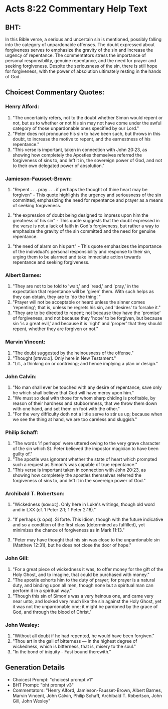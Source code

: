 # Acts 8:22 Commentary Help Text

## BHT:
In this Bible verse, a serious and uncertain sin is mentioned, possibly falling into the category of unpardonable offenses. The doubt expressed about forgiveness serves to emphasize the gravity of the sin and increase the urgency of repentance. The commentators stress the importance of personal responsibility, genuine repentance, and the need for prayer and seeking forgiveness. Despite the seriousness of the sin, there is still hope for forgiveness, with the power of absolution ultimately resting in the hands of God.

## Choicest Commentary Quotes:
### Henry Alford:
1. "The uncertainty refers, not to the doubt whether Simon would repent or not, but as to whether or not his sin may not have come under the awful category of those unpardonable ones specified by our Lord."
2. "Peter does not pronounce his sin to have been such, but throws in this doubt, to increase the motive to repent, and the earnestness of his repentance."
3. "This verse is important, taken in connection with John 20:23, as showing how completely the Apostles themselves referred the forgiveness of sins to, and left it in, the sovereign power of God, and not to their own delegated power of absolution."

### Jamieson-Fausset-Brown:
1. "Repent . . . pray . . . if perhaps the thought of thine heart may be forgiven" - This quote highlights the urgency and seriousness of the sin committed, emphasizing the need for repentance and prayer as a means of seeking forgiveness.

2. "the expression of doubt being designed to impress upon him the greatness of his sin" - This quote suggests that the doubt expressed in the verse is not a lack of faith in God's forgiveness, but rather a way to emphasize the gravity of the sin committed and the need for genuine repentance.

3. "the need of alarm on his part" - This quote emphasizes the importance of the individual's personal responsibility and response to their sin, urging them to be alarmed and take immediate action towards repentance and seeking forgiveness.

### Albert Barnes:
1. "They are not to be told to 'wait,' and 'read,' and 'pray,' in the expectation that repentance will be 'given' them. With such helps as they can obtain, they are to 'do the thing.'" 
2. "Prayer will not be acceptable or heard unless the sinner comes 'repenting'; that is, unless he regrets his sin, and 'desires' to forsake it."
3. "They are to be directed to repent; not because they have the 'promise' of forgiveness, and not because they 'hope' to be forgiven, but because sin 'is a great evil,' and because it is 'right' and 'proper' that they should repent, whether they are forgiven or not."

### Marvin Vincent:
1. "The doubt suggested by the heinousness of the offense."
2. "Thought [επινοια]. Only here in New Testament."
3. "Lit., a thinking on or contriving; and hence implying a plan or design."

### John Calvin:
1. "No man shall ever be touched with any desire of repentance, save only he which shall believe that God will have mercy upon him."
2. "We must so deal with those for whom sharp chiding is profitable, by reason of their hardness and stubbornness, that we throw them down with one hand, and set them on foot with the other."
3. "For the very difficulty doth not a little serve to stir us up; because when we see the thing at hand, we are too careless and sluggish."

### Philip Schaff:
1. "The words 'if perhaps' were uttered owing to the very grave character of the sin which St. Peter believed the impostor magician to have been guilty of."
2. "The apostle was ignorant whether the state of heart which prompted such a request as Simon's was capable of true repentance."
3. "This verse is important taken in connection with John 20:23, as showing how completely the apostles themselves referred the forgiveness of sins to, and left it in the sovereign power of God."

### Archibald T. Robertson:
1. "Wickedness (κακιας). Only here in Luke's writings, though old word and in LXX (cf. 1 Peter 2:1; 1 Peter 2:16)."

2. "If perhaps (ε αρα). Si forte. This idiom, though with the future indicative and so a condition of the first class (determined as fulfilled), yet minimizes the chance of forgiveness as in Mark 11:13."

3. "Peter may have thought that his sin was close to the unpardonable sin (Matthew 12:31), but he does not close the door of hope."

### John Gill:
1. "For a great piece of wickedness it was, to offer money for the gift of the Holy Ghost, and to imagine, that could be purchased with money."
2. "The apostle exhorts him to the duty of prayer; for prayer is a natural duty, and binding upon all men, though none but a spiritual man can perform it in a spiritual way."
3. "Though this sin of Simon's was a very heinous one, and came very near unto, and looked very much like the sin against the Holy Ghost, yet it was not the unpardonable one; it might be pardoned by the grace of God, and through the blood of Christ."

### John Wesley:
1. "Without all doubt if he had repented, he would have been forgiven."
2. "Thou art in the gall of bitterness — In the highest degree of wickedness, which is bitterness, that is, misery to the soul."
3. "In the bond of iniquity - Fast bound therewith."


## Generation Details
- Choicest Prompt: "choicest prompt v1"
- BHT Prompt: "bht prompt v3"
- Commentators: "Henry Alford, Jamieson-Fausset-Brown, Albert Barnes, Marvin Vincent, John Calvin, Philip Schaff, Archibald T. Robertson, John Gill, John Wesley"
